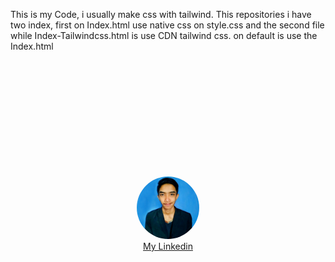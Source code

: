 <p>This is my Code, i usually make css with tailwind. This repositories i have two index, first on Index.html use native css on style.css and the second file while Index-Tailwindcss.html is use CDN tailwind css.
on default is use the Index.html</p>

<div style="width: 100%; text-align: center; margin-top: 5vh;">
    <div style="width: 100%">
        <img src="asset/profile.jpeg" style="width: 100px; border-radius: 100%;">
    </div>
    <a href="https://www.linkedin.com/in/benaleo-bayu-3b576a240/" target="_blank">My Linkedin</a>
</div>
